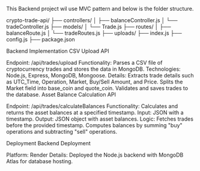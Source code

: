 This Backend project wil use MVC pattern and below is the folder structure. 

crypto-trade-api/
├── controllers/
│   ├── balanceController.js
│   └── tradeController.js
├── models/
│   └── Trade.js
├── routes/
│   ├── balanceRoute.js
│   └── tradeRoutes.js
├── uploads/ 
├── index.js
├── config.js
├── package.json

Backend Implementation
CSV Upload API

Endpoint: /api/trades/upload
Functionality: Parses a CSV file of cryptocurrency trades and stores the data in MongoDB.
Technologies: Node.js, Express, MongoDB, Mongoose.
Details:
Extracts trade details such as UTC_Time, Operation, Market, Buy/Sell Amount, and Price.
Splits the Market field into base_coin and quote_coin.
Validates and saves trades to the database.
Asset Balance Calculation API

Endpoint: /api/trades/calculateBalances
Functionality: Calculates and returns the asset balances at a specified timestamp.
Input: JSON with a timestamp.
Output: JSON object with asset balances.
Logic:
Fetches trades before the provided timestamp.
Computes balances by summing "buy" operations and subtracting "sell" operations.

Deployment
Backend Deployment

Platform: Render
Details: Deployed the Node.js backend with MongoDB Atlas for database hosting.
